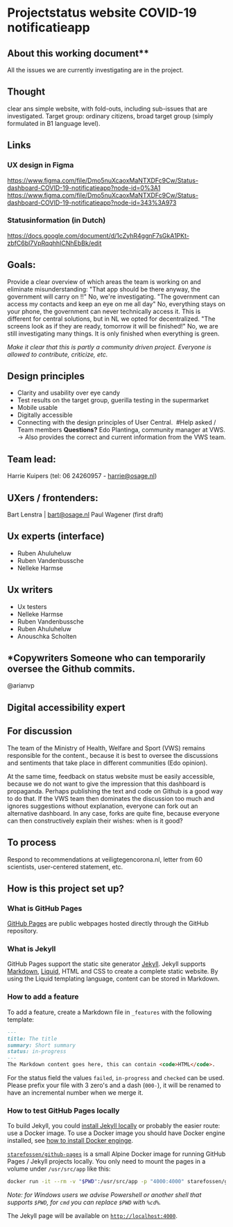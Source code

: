 # Projectstatus website COVID-19 notificatieapp

## About this working document**
All the issues we are currently investigating are in the project.

## Thought
clear ans simple website, with fold-outs, including sub-issues that are investigated.
Target group: ordinary citizens, broad target group (simply formulated in B1 language level).

## Links

### UX design in Figma
https://www.figma.com/file/Dmo5nuXcaoxMaNTXDFc9Cw/Status-dashboard-COVID-19-notificatieapp?node-id=0%3A1
https://www.figma.com/file/Dmo5nuXcaoxMaNTXDFc9Cw/Status-dashboard-COVID-19-notificatieapp?node-id=343%3A973

### Statusinformation (in Dutch)
https://docs.google.com/document/d/1cZyhR4ggnF7sGkA1PKt-zbfC6bl7VpRqqhhICNhEbBk/edit

## Goals:
Provide a clear overview of which areas the team is working on and eliminate misunderstanding:
"That app should be there anyway, the government will carry on !!" No, we're investigating.
"The government can access my contacts and keep an eye on me all day" No, everything stays on your phone, the government can never technically access it. This is different for central solutions, but in NL we opted for decentralized.
"The screens look as if they are ready, tomorrow it will be finished!" No, we are still investigating many things. It is only finished when everything is green.

_Make it clear that this is partly a community driven project. Everyone is allowed to contribute, criticize, etc._

## Design principles
* Clarity and usability over eye candy
* Test results on the target group, guerilla testing in the supermarket
* Mobile usable
* Digitally accessible
* Connecting with the design principles of User Central.
 #Help asked / Team members
**Questions?** Edo Plantinga, community manager at VWS. → Also provides the correct and current information from the VWS team.

## Team lead:
Harrie Kuipers (tel: 06 24260957 - harrie@osage.nl)

## UXers / frontenders:
Bart Lenstra | bart@osage.nl
Paul Wagener (first draft)

## Ux experts (interface)
* Ruben Ahuluheluw
* Ruben Vandenbussche
* Nelleke Harmse

## Ux writers
* Ux testers
* Nelleke Harmse
* Ruben Vandenbussche
* Ruben Ahuluheluw
* Anouschka Scholten

## *Copywriters Someone who can temporarily oversee the Github commits.
@arianvp

## Digital accessibility expert

## For discussion

The team of the Ministry of Health, Welfare and Sport (VWS) remains  responsible for the content., because it is best to oversee the discussions and sentiments that take place in different communities (Edo opinion).

At the same time, feedback on status website must be easily accessible, because we do not want to give the impression that this dashboard is propaganda.
Perhaps publishing the text and code on Github is a good way to do that. If the VWS team then dominates the discussion too much and ignores suggestions without explanation, everyone can fork out an alternative dashboard. In any case, forks are quite fine, because everyone can then constructively explain their wishes: when is it good?

## To process
Respond to recommendations at veiligtegencorona.nl, letter from 60 scientists, user-centered statement, etc.

## How is this project set up?

### What is GitHub Pages

[GitHub Pages](https://pages.github.com/) are public webpages hosted directly through the GitHub repository.

### What is Jekyll

GitHub Pages support the static site generator [Jekyll](https://jekyllrb.com/).
Jekyll supports [Markdown](https://daringfireball.net/projects/markdown/), [Liquid](https://github.com/Shopify/liquid/wiki), HTML and CSS to create a complete static website.
By using the Liquid templating language, content can be stored in Markdown.

### How to add a feature

To add a feature, create a Markdown file in `_features` with the following template:
```md
---
title: The title
summary: Short summary
status: in-progress
---
The Markdown content goes here, this can contain <code>HTML</code>.
```
For the status field the values `failed`, `in-progress` and `checked` can be used.
Please prefix your file with 3 zero's and a dash (`000-`), it will be renamed to have an incremental number when we merge it.

### How to test GitHub Pages locally

To build Jekyll, you could [install Jekyll locally](https://jekyllrb.com/docs/installation/) or probably the easier route: use a Docker image.
To use a Docker image you should have Docker engine installed, see [how to install Docker enginge](https://docs.docker.com/engine/install/).

[`starefossen/github-pages`](https://hub.docker.com/r/starefossen/github-pages) is a small Alpine Docker image for running GitHub Pages / Jekyll projects locally.
You only need to mount the pages in a volume under `/usr/src/app` like this:
```bash
docker run -it --rm -v "$PWD":/usr/src/app -p "4000:4000" starefossen/github-pages
```
*Note: for Windows users we advise Powershell or another shell that supports `$PWD`, for `cmd` you can replace `$PWD` with `%cd%`.*

The Jekyll page will be available on [`http://localhost:4000`](http://localhost:4000/).
